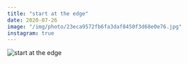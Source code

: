 ```yaml
---
title: "start at the edge"
date: 2020-07-26
image: "/img/photo/23eca9572fb6fa3daf8450f3d68e0e76.jpg"
instagram: true
---
```


![start at the edge](/img/photo/23eca9572fb6fa3daf8450f3d68e0e76.jpg)
